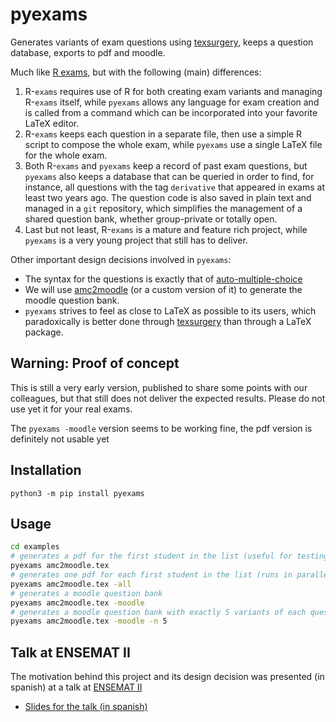 # pyexams

Generates variants of exam questions using [texsurgery](https://framagit.org/pang/texsurgery), keeps a question database, exports to pdf and moodle.

Much like [R exams](https://r-exams.org/), but with the following (main) differences:

 1. R-`exams` requires use of R for both creating exam variants and managing R-`exams` itself, while `pyexams` allows any language for exam creation and is called from a command which can be incorporated into your favorite LaTeX editor.
 2. R-`exams` keeps each question in a separate file, then use a simple R script to compose the whole exam, while `pyexams` use a single LaTeX file for the whole exam.
 3. Both R-`exams` and `pyexams` keep a record of past exam questions, but `pyexams` also keeps a database that can be queried in order to find, for instance, all questions with the tag `derivative` that appeared in exams at least two years ago. The question code is also saved in plain text and managed in a `git` repository, which simplifies the management of a shared question bank, whether group-private or totally open.
 4. Last but not least, R-`exams` is a mature and feature rich project, while `pyexams` is a very young project that still has to deliver.

Other important design decisions involved in `pyexams`:

 - The syntax for the questions is exactly that of [auto-multiple-choice](https://www.auto-multiple-choice.net/)
 - We will use [amc2moodle](https://github.com/nennigb/amc2moodle) (or a custom version of it) to generate the moodle question bank.
 - `pyexams` strives to feel as close to LaTeX as possible to its users, which paradoxically is better done through [texsurgery](https://framagit.org/pang/texsurgery) than through a LaTeX package.

## Warning: Proof of concept

This is still a very early version, published to share some points with our colleagues, but that still does not deliver the expected results. Please do not use yet it for your real exams.

The `pyexams -moodle` version seems to be working fine, the pdf version is definitely not usable yet

## Installation

    python3 -m pip install pyexams

## Usage

```bash
cd examples
# generates a pdf for the first student in the list (useful for testing)
pyexams amc2moodle.tex
# generates one pdf for each first student in the list (runs in parallel)
pyexams amc2moodle.tex -all
# generates a moodle question bank
pyexams amc2moodle.tex -moodle  
# generates a moodle question bank with exactly 5 variants of each question
pyexams amc2moodle.tex -moodle -n 5
```

## Talk at ENSEMAT II

The motivation behind this project and its design decision was presented (in spanish) at a talk at [ENSEMAT II](https://eventos.upm.es/56532/detail/ensemat-2020.-usos-y-avances-en-la-docencia-de-las-matematicas-en-las-ensenanzas-universitarias.html)

 - [Slides for the talk (in spanish)](https://dcain.etsin.upm.es/~pablo/etc/ENSEMATII_sobre_pyexams/pyexams.html)
